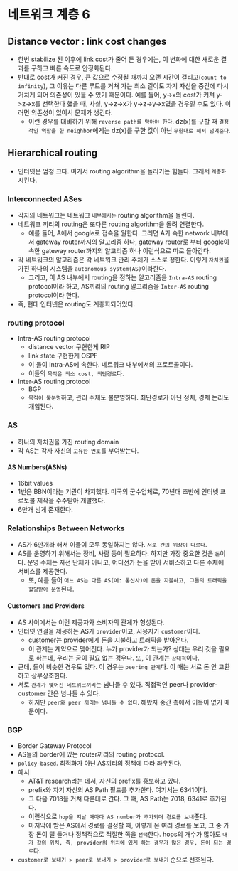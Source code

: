 # 네트워크 계층 6

## Distance vector : link cost changes
- 한번 stabilize 된 이후에 link cost가 줄어 든 경우에는, 이 변화에 대한 새로운 결과를 구하고 빠른 속도로 안정화된다.
- 반대로 cost가 커진 경우, 큰 값으로 수정될 때까지 오랜 시간이 걸리고(`count to infinity`), 그 이유는 다른 루트를 거쳐 가는 최소 길이도 자기 자신을 중간에 다시 거치게 되어 의존성이 있을 수 있기 때문이다. 예를 들어, y->x의 cost가 커져 y->z->x를 선택한다 했을 때, 사실, y->z->x가 y->z->y->x였을 경우일 수도 있다. 이러면 의존성이 있어서 문제가 생긴다.
    - 이런 경우를 대비하기 위해 `reverse path를 막아야 한다`. dz(x)를 구할 때 `결정적인 역할을 한 neighbor`에게는 dz(x)를 구한 값이 아닌 `무한대로 해서 넘겨준다`.

## Hierarchical routing
- 인터넷은 엄청 크다. 여기서 routing algorithm을 돌리기는 힘들다. 그래서 `계층화` 시킨다.


### Interconnected ASes
- 각자의 네트워크는 네트워크 `내부에서는` routing algorithm을 돌린다.
- 네트워크 끼리의 routing은 또다른 routing algorithm을 돌려 연결한다.
    - 예를 들어, A에서 google로 접속을 원한다. 그러면 A가 속한 network 내부에서 gateway router까지의 알고리즘 하나, gateway router로 부터 google이 속한 gateway router까지의 알고리즘 하나 이런식으로 따로 돌아간다.
- 각 네트워크의 알고리즘은 각 네트워크 관리 주체가 스스로 정한다. 이렇게 `자치권`을 가진 하나의 시스템을 `autonomous system(AS)`이라한다.
    - 그리고, 이 AS 내부에서 routing을 정하는 알고리즘을 `Intra-AS` routing protocol이라 하고, AS끼리의 routing 알고리즘을 `Inter-AS` routing protocol이라 한다.
- 즉, 현대 인터넷은 routing도 계층화되어있다.

### routing protocol
- Intra-AS routing protocol
    - distance vector 구현한게 RIP
    - link state 구현한게 OSPF
    - 이 둘이 Intra-AS에 속한다. 네트워크 내부에서의 프로토콜이다.
    - 이들의 `목적은 최소 cost, 최단경로`다.
- Inter-AS routing protocol
    - BGP
    - `목적이 불분명`하고, 관리 주체도 불분명하다. 최단경로가 아닌 정치, 경제 논리도 개입된다.

### AS
- 하나의 자치권을 가진 routing domain
- 각 AS는 각자 자신의 `고유한 번호`를 부여받는다.

#### AS Numbers(ASNs)
- 16bit values
- 1번은 BBN이라는 기관이 차지했다. 미국의 군수업체로, 70년대 초반에 인터넷 프로토콜 제작을 수주받아 개발했다.
- 6만개 넘게 존재한다.

### Relationships Between Networks
- AS가 6만개라 해서 이들이 모두 동일하지는 않다. `서로 간의 위상이 다르다`.
- AS를 운영하기 위해서는 장비, 사람 등이 필요하다. 하지만 가장 중요한 것은 `돈`이다. 운영 주체는 자선 단체가 아니고, 어디선가 돈을 받아 서비스하고 다른 주체에 서비스를 제공한다.
    - 또, 예를 들어 `어느 AS는 다른 AS(예: 통신사)에 돈을 지불하고, 그들의 트래픽을 할당받아 운영`된다.

#### Customers and Providers
- AS 사이에서는 이런 제공자와 소비자의 관계가 형성된다.
- 인터넷 연결을 제공하는 AS가 `provider`이고, 사용자가 `customer`이다.
    - customer는 provider에게 돈을 지불하고 트래픽을 받아온다.
    - 이 관계는 계약으로 맺어진다. 누가 provider가 되는가? 상대는 우리 것을 필요로 하는데, 우리는 굳이 필요 없는 경우다. 또, 이 관계는 `상대적`이다.
- 근데, 둘이 비슷한 경우도 있다. 이 경우는 `peering 관계`다. 이 때는 서로 돈 안 교환하고 상부상조한다.
- 서로 `관계가 맺어진 네트워크끼리`는 넘나들 수 있다. 직접적인 peer나 provider-customer 간은 넘나들 수 있다.
    - 하지만 `peer와 peer 끼리는 넘나들 수 없다`. 해봤자 중간 측에서 이득이 없기 때문이다.

### BGP
- Border Gateway Protocol
- AS들의 border에 있는 router끼리의 routing protocol.
- `policy-based`. 최적화가 아닌 AS끼리의 정책에 따라 좌우된다.
- 예시
    - AT&T research라는 데서, 자신의 prefix를 홍보하고 있다.
    - prefix와 자기 자신의 AS Path 필드를 추가한다. 여기서는 6341이다.
    - 그 다음 7018을 거쳐 다른데로 간다. 그 때, AS Path는 7018, 6341로 추가된다.
    - 이런식으로 `hop을 지날 때마다 AS number가 추가되며 경로를 보내`준다.
    - 마지막에 받은 AS에서 경로를 결정할 때, 이렇게 온 여러 경로를 보고, 그 중 가장 돈이 덜 들거나 정책적으로 적절한 쪽을 `선택`한다. hops의 개수가 많아도 `내가 갑의 위치, 즉, provider의 위치에 있게 하는 경우가 많은 경우, 돈이 되는 경로`다.
- `customer로 보내기 > peer로 보내기 > provider로 보내기` 순으로 선호된다.